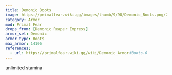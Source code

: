 ```yaml
---
title: Demonic Boots
image: https://primalfear.wiki.gg/images/thumb/9/98/Demonic_Boots.png/228px-Demonic_Boots.png
category: Armor
mod: Primal Fear
drops_from: [Demonic Reaper Empress]
armor_set: Demonic
armor_type: Boots
max_armor: 14106
references:
  - url: https://primalfear.wiki.gg/wiki/Demonic_Armor#Boots-0
---
```


unlimited stamina
